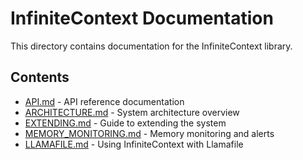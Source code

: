 # InfiniteContext Documentation

This directory contains documentation for the InfiniteContext library.

## Contents

- [API.md](./API.md) - API reference documentation
- [ARCHITECTURE.md](./ARCHITECTURE.md) - System architecture overview
- [EXTENDING.md](./EXTENDING.md) - Guide to extending the system
- [MEMORY_MONITORING.md](./MEMORY_MONITORING.md) - Memory monitoring and alerts
- [LLAMAFILE.md](./LLAMAFILE.md) - Using InfiniteContext with Llamafile
